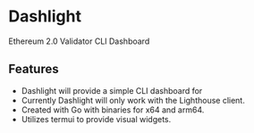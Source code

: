 # Dashlight
Ethereum 2.0 Validator CLI Dashboard

## Features

- Dashlight will provide a simple CLI dashboard for 
- Currently Dashlight will only work with the Lighthouse client.
- Created with Go with binaries for x64 and arm64.
- Utilizes termui to provide visual widgets.

